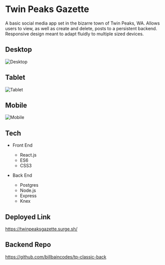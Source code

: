 # Twin Peaks Gazette
A basic social media app set in the bizarre town of Twin Peaks, WA. Allows users to view, as well as create and delete, posts to a persistent backend. Responsive design meant to adapt fluidly to multiple sized devices.


## Desktop
![Desktop](https://i.imgur.com/fmWkN6B.png "Desktop")

## Tablet 
![Tablet](https://i.imgur.com/Fdi79Sx.png?1 "Tablet")

## Mobile
![Mobile](https://i.imgur.com/klfJCm1.png?1 "Mobile")

## Tech
* Front End
  * React.js
  * ES6
  * CSS3
  
* Back End
  * Postgres
  * Node.js
  * Express
  * Knex

## Deployed Link
https://twinpeaksgazette.surge.sh/

## Backend Repo
https://github.com/billbaincodes/tp-classic-back
